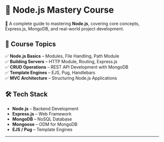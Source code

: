 # 📘 Node.js Mastery Course  
🚀 A complete guide to mastering **Node.js**, covering core concepts, Express.js, MongoDB, and real-world project development.  

## 📂 Course Topics  
✅ **Node.js Basics** – Modules, File Handling, Path Module  
✅ **Building Servers** – HTTP Module, Routing, Express.js  
✅ **CRUD Operations** – REST API Development with MongoDB  
✅ **Template Engines** – EJS, Pug, Handlebars  
✅ **MVC Architecture** – Structuring Node.js Applications  

## 🛠 Tech Stack  
- **Node.js** – Backend Development  
- **Express.js** – Web Framework  
- **MongoDB** – NoSQL Database  
- **Mongoose** – ODM for MongoDB  
- **EJS / Pug** – Template Engines  

---
